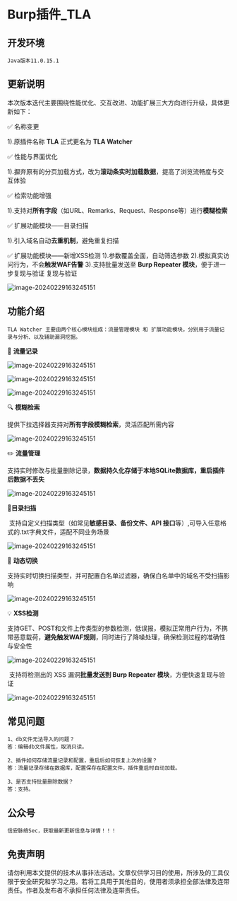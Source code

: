 # Burp插件_TLA

## 开发环境

```
Java版本11.0.15.1
```

## 更新说明

本次版本迭代主要围绕性能优化、交互改进、功能扩展三大方向进行升级，具体更新如下：

✅ 名称变更

1).原插件名称 **TLA** 正式更名为 **TLA Watcher**

✅ 性能与界面优化

1).摒弃原有的分页加载方式，改为**滚动条实时加载数据**，提高了浏览流畅度与交互体验

✅ 检索功能增强

1).支持对**所有字段**（如URL、Remarks、Request、Response等）进行**模糊检索**

✅ 扩展功能模块——目录扫描

1).引入域名自动**去重机制**，避免重复扫描

✅ 扩展功能模块——新增XSS检测
1).参数覆盖全面，自动筛选参数
2).模拟真实访问行为，不会**触发WAF告警**
3).支持批量发送至 **Burp Repeater 模块**，便于进一步复现与验证
复现与验证

![image-20240229163245151](https://mmbiz.qpic.cn/mmbiz_png/8h5fX1cyibE2ibkIFhiaptTLPMtsUXYBdvO0JQ96TibI5yKLNGjuiaM3ibcwvrDiapeZz2Q3K6Sd8EKRgyUW5GXhlgLeg/640)

## 功能介绍

```
TLA Watcher 主要由两个核心模块组成：流量管理模块 和 扩展功能模块，分别用于流量记录与分析、以及辅助漏洞挖掘。
```

📌 **流量记录**

![image-20240229163245151](https://mmbiz.qpic.cn/mmbiz_png/8h5fX1cyibE2ibkIFhiaptTLPMtsUXYBdvOOH6S6JQdjRSHrsK3xhXmXvfP4uFUHKrRuEuMro8XKqiarbLfWf4NUXQ/640)

![image-20240229163245151](https://mmbiz.qpic.cn/mmbiz_png/8h5fX1cyibE2ibkIFhiaptTLPMtsUXYBdvOqicoD8Voga2qKLkelibtfFxP6GdhUytYBiamutzAplAOGxf4ic5alzljSQ/640)

![image-20240229163245151](https://mmbiz.qpic.cn/mmbiz_png/8h5fX1cyibE2ibkIFhiaptTLPMtsUXYBdvOYbz5ia7hcjb82WTR4jDRlVlgpnvNK6Rd7FFyicua0PA5cO40SvebPRYQ/640)

🔍 **模糊检索**

​	提供下拉选择器支持对**所有字段模糊检索**，灵活匹配所需内容

![image-20240229163245151](https://mmbiz.qpic.cn/mmbiz_png/8h5fX1cyibE2ibkIFhiaptTLPMtsUXYBdvOAibbzcEpGicAeugZ4PjYTeiaQ2NQcd8AE31fLsBo9rkoncArpV6xtEibhQ/640)

✏️ **流量管理**

​	支持实时修改与批量删除记录，**数据持久化存储于本地SQLite数据库，重启插件后数据不丢失**

![image-20240229163245151](https://mmbiz.qpic.cn/mmbiz_png/8h5fX1cyibE2ibkIFhiaptTLPMtsUXYBdvOib2jRxgh10l78j1B6Wo2HrS4fVicDtc2sr65yaf4PO1aREvdl1Wofaicg/640)

🧵**目录扫描**

​	支持自定义扫描类型（如常见**敏感目录、备份文件、API 接口**等）,可导入任意格式的.txt字典文件，适配不同业务场景

![image-20240229163245151](https://mmbiz.qpic.cn/mmbiz_png/8h5fX1cyibE2ibkIFhiaptTLPMtsUXYBdvObSyexQnmxQvAAtWibC8oRyVD0nOFpvl6AeynIXvMOYDt7iaibuibUfySQg/640)

🔄 **动态切换**

​	支持实时切换扫描类型，并可配置白名单过滤器，确保白名单中的域名不受扫描影响

![image-20240229163245151](https://mmbiz.qpic.cn/mmbiz_png/8h5fX1cyibE2ibkIFhiaptTLPMtsUXYBdvOOnInCfAAzV9nyRLBvslFk95jgqrjt5ricbJcClu8HP2n6hZRa1zSE6Q/640)

💡 **XSS检测**

​	支持GET、POST和文件上传类型的参数检测，低误报，模拟正常用户行为，不携带恶意载荷，**避免触发WAF规则**，同时进行了降噪处理，确保检测过程的准确性与安全性

![image-20240229163245151](https://mmbiz.qpic.cn/mmbiz_png/8h5fX1cyibE2ibkIFhiaptTLPMtsUXYBdvO3F2d6B7WWZEwOB2ueBStGc3ky3LAogOFzq5uLHiadGdmC1GicNaWN2Sg/640)

​	支持将检测出的 XSS 漏洞**批量发送到 Burp Repeater 模块**，方便快速复现与验证

![image-20240229163245151](https://mmbiz.qpic.cn/mmbiz_png/8h5fX1cyibE2ibkIFhiaptTLPMtsUXYBdvOvRsmY82Bdzmv5jncIwvIrnoZjpAm7zzGtpgvA9XZUPcBHPomcYOeSA/640)

## 常见问题

```
1、db文件无法导入的问题？
答：编辑db文件属性，取消只读。
```

```
2、插件如何存储流量记录和配置，重启后如何恢复上次的设置？
答：流量记录存储在数据库，配置保存在配置文件，插件重启时自动加载。
```

```
3、是否支持批量删除数据？
答：支持。
```

## 公众号

```
信安脉络Sec，获取最新更新信息与详情！！！
```

## 免责声明 

请勿利用本文提供的技术从事非法活动。文章仅供学习目的使用，所涉及的工具仅限于安全研究和学习之用。若将工具用于其他目的，使用者须承担全部法律及连带责任。作者及发布者不承担任何法律及连带责任。